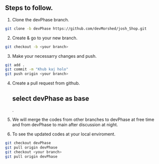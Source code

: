 ## Steps to follow.
1. Clone the devPhase branch. 

```bash
git clone -b devPhase https://github.com/devMorshed/josh_Shop.git
```

2. Create & go to your new branch.

```bash
git checkout -b <your branch> 
```

3. Make your necessarry changes and push.

```bash
git add .
git commit -m "Khub kaj holo"
git push origin <your branch> 
```

4. Create a pull request from github. <h2>select devPhase as base</h2>. 

5. We will merge the codes from other branches to devPhase at free time and from devPhase to main after discussion at night. 

6. To see the updated codes at your local enviroment. 

```bash
git checkout devPhase
git pull origin devPhase
git checkout <your branch> 
git pull origin devPhase

```